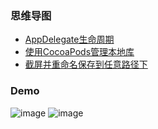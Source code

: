 ### 思维导图
- [AppDelegate生命周期](https://github.com/gongjujun/MyCode/blob/master/%E6%96%87%E7%AB%A0/%20iOS%20appDelegate%20%E7%94%9F%E5%91%BD%E5%91%A8%E6%9C%9F.md)
- [使用CocoaPods管理本地库](https://github.com/gongjujun/MyCode/blob/master/%E6%96%87%E7%AB%A0/CocoaPods/%E4%BD%BF%E7%94%A8CocoaPods%E7%AE%A1%E7%90%86%E6%9C%AC%E5%9C%B0%E5%BA%93.md)
- [截屏并重命名保存到任意路径下](https://github.com/gongjujun/MyCode/blob/master/%E6%96%87%E7%AB%A0/%E6%88%AA%E5%B1%8F%E5%B9%B6%E9%87%8D%E5%91%BD%E5%90%8D%E4%BF%9D%E5%AD%98%E5%88%B0%E4%BB%BB%E6%84%8F%E8%B7%AF%E5%BE%84%E4%B8%8B.md)
### Demo
![image](https://github.com/gongjujun/MyCode/blob/master/Demo/%E5%A7%93%E5%90%8D%E6%8E%92%E5%BA%8F/name.png)  ![image](https://github.com/gongjujun/MyCode/blob/master/Demo/Path/path.gif?raw=true) 



 
 

